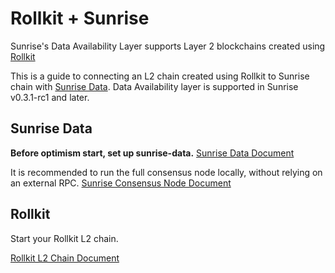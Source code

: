 # Rollkit + Sunrise

Sunrise's Data Availability Layer supports Layer 2 blockchains created using [Rollkit](https://github.com/rollkit/rollkit)

This is a guide to connecting an L2 chain created using Rollkit to Sunrise chain with [Sunrise Data](https://github.com/sunriselayer/sunrise-data). Data Availability layer is supported in Sunrise v0.3.1-rc1 and later.

## Sunrise Data

**Before optimism start, set up sunrise-data.**
[Sunrise Data Document](./sunrise-data.md)

It is recommended to run the full consensus node locally, without relying on an external RPC.
[Sunrise Consensus Node Document](../../../node/types/consensus/README.md)

## Rollkit

Start your Rollkit L2 chain.

[Rollkit L2 Chain Document](./rollkit.md)
